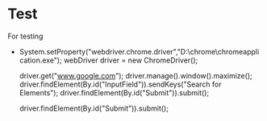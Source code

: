 # Test
For testing

-  System.setProperty("webdriver.chrome.driver","D:\\chrome\chromeapplication.exe");
   webDriver driver = new ChromeDriver();
   
   driver.get("www.google.com");
   driver.manage().window().maximize();
   driver.findElement(By.id("InputField")).sendKeys("Search for Elements");
   driver.findElement(By.id("Submit")).submit();
   
   driver.findElement(By.id("Submit")).submit();
   
   
   
   

